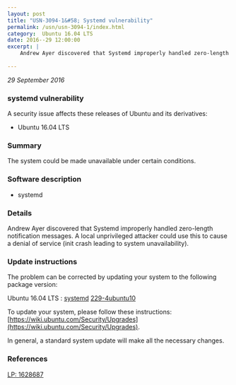 ```yaml
---
layout: post
title: "USN-3094-1&#58; Systemd vulnerability"
permalink: /usn/usn-3094-1/index.html
category:  Ubuntu 16.04 LTS
date: 2016--29 12:00:00
excerpt: |
    Andrew Ayer discovered that Systemd improperly handled zero-length notification messages. A local unprivileged attacker could use this to cause a denial of service (init crash leading to system unavailability). 
    
--- 
```

 
 

*29 September 2016*

### systemd vulnerability

A security issue affects these releases of Ubuntu and its derivatives:

* Ubuntu 16.04 LTS

### Summary

The system could be made unavailable under certain conditions. 

### Software description

* systemd 

### Details

Andrew Ayer discovered that Systemd improperly handled zero-length notification messages. A local unprivileged attacker could use this to cause a denial of service (init crash leading to system unavailability). 

### Update instructions

The problem can be corrected by updating your system to the following package version:

Ubuntu 16.04 LTS
 : [systemd](https://launchpad.net/ubuntu/+source/systemd) <span> [229-4ubuntu10](https://launchpad.net/ubuntu/+source/systemd/229-4ubuntu10) </span> 

To update your system, please follow these instructions: [https://wiki.ubuntu.com/Security/Upgrades](https://wiki.ubuntu.com/Security/Upgrades).

In general, a standard system update will make all the necessary changes. 

### References

 
 [LP: 1628687](https://launchpad.net/bugs/1628687)
 

